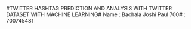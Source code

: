 #TWITTER HASHTAG PREDICTION AND ANALYSIS WITH TWITTER DATASET WITH MACHINE LEARNING#
Name : Bachala Joshi Paul
700# : 700745481
